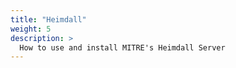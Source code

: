 ```yaml
---
title: "Heimdall"
weight: 5
description: >
  How to use and install MITRE's Heimdall Server
---
```

